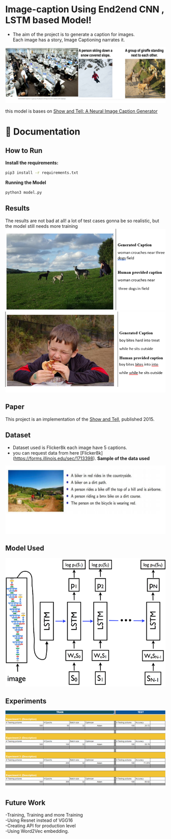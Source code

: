 # Image-caption Using End2end CNN , LSTM based Model!
- The aim of the project is to generate a caption for images.<br>
 Each image has a story, Image Captioning narrates it.
<img src = "/PretrainedModel/Out.png">

 
 this model is bases on [Show and Tell: A Neural Image Caption Generator
](https://arxiv.org/pdf/1411.4555.pdf)

📖 Documentation
================
## How to Run
**Install the requirements:**
```bash
pip3 install -r requirements.txt 
```
**Running the Model**
```bash
python3 model.py
```

## Results

The results are not bad at all! a lot of test cases gonna be so realistic, but the model still needs more training
<img src = "/PretrainedModel/r1.png">
<img src = "/PretrainedModel/r2.png">

## Paper
This project is an implementation of the [Show and Tell](https://arxiv.org/pdf/1411.4555.pdf), published 2015.

## Dataset
- Dataset used is Flicker8k each image have 5 captions.
- you can request data from here [Flicker8k]
(https://forms.illinois.edu/sec/1713398).
**Sample of the data used**
<img src = "/PretrainedModel/dayaset.png">

## Model Used
<img src = "/PretrainedModel/model.png">

## Experiments

<img src = "/PretrainedModel/expermant.png">

## Future Work
-Training, Training and more Training<br>
-Using Resnet instead of VGG16<br>
-Creating API for production level <br>
-Using Word2Vec embedding.

